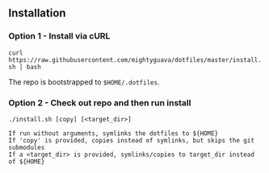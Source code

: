 ## Installation

### Option 1 - Install via cURL

`curl https://raw.githubusercontent.com/mightyguava/dotfiles/master/install.sh | bash`

The repo is bootstrapped to `$HOME/.dotfiles`.

### Option 2 - Check out repo and then run install

```
./install.sh [copy] [<target_dir>]

If run without arguments, symlinks the dotfiles to ${HOME}
If 'copy' is provided, copies instead of symlinks, but skips the git submodules
If a <target_dir> is provided, symlinks/copies to target_dir instead of ${HOME}
```

